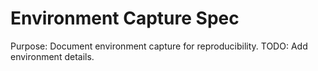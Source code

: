 # Environment Capture Spec
Purpose: Document environment capture for reproducibility. TODO: Add environment details.
